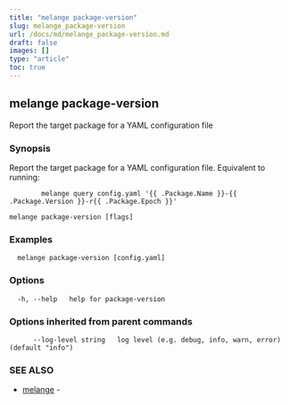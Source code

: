 ```yaml
---
title: "melange package-version"
slug: melange_package-version
url: /docs/md/melange_package-version.md
draft: false
images: []
type: "article"
toc: true
---
```

## melange package-version

Report the target package for a YAML configuration file

### Synopsis

Report the target package for a YAML configuration file.
		Equivalent to running:

			melange query config.yaml '{{ .Package.Name }}-{{ .Package.Version }}-r{{ .Package.Epoch }}'

		

```
melange package-version [flags]
```

### Examples

```
  melange package-version [config.yaml]
```

### Options

```
  -h, --help   help for package-version
```

### Options inherited from parent commands

```
      --log-level string   log level (e.g. debug, info, warn, error) (default "info")
```

### SEE ALSO

* [melange](/docs/md/melange.md)	 - 

